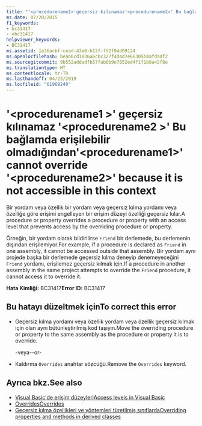 ```yaml
---
title: "'<procedurename1>'geçersiz kılınamaz'<procedurename2>' Bu bağlamda erişilebilir olmadığından"
ms.date: 07/20/2015
f1_keywords:
- bc31417
- vbc31417
helpviewer_keywords:
- BC31417
ms.assetid: 1a36acbf-cead-43a0-b12f-f52f94d09124
ms.openlocfilehash: beab6cd1836a6cbc327f4d4d7e66305b4afdadf2
ms.sourcegitcommit: 9b552addadfb57fab0b9e7852ed4f1f1b8a42f8e
ms.translationtype: HT
ms.contentlocale: tr-TR
ms.lasthandoff: 04/23/2019
ms.locfileid: "61969240"
---
```

# <a name="procedurename1-cannot-override-procedurename2-because-it-is-not-accessible-in-this-context"></a><span data-ttu-id="a4fca-102">'\<procedurename1 >' geçersiz kılınamaz '\<procedurename2 >' Bu bağlamda erişilebilir olmadığından</span><span class="sxs-lookup"><span data-stu-id="a4fca-102">'\<procedurename1>' cannot override '\<procedurename2>' because it is not accessible in this context</span></span>
<span data-ttu-id="a4fca-103">Bir yordam veya özellik bir yordam veya geçersiz kılma yordamı veya özelliğe göre erişimi engelleyen bir erişim düzeyi özelliği geçersiz kılar.</span><span class="sxs-lookup"><span data-stu-id="a4fca-103">A procedure or property overrides a procedure or property with an access level that prevents access by the overriding procedure or property.</span></span>  
  
 <span data-ttu-id="a4fca-104">Örneğin, bir yordam olarak bildirilirse `Friend` bir derlemede, bu derlemenin dışından erişilemiyor.</span><span class="sxs-lookup"><span data-stu-id="a4fca-104">For example, if a procedure is declared as `Friend` in one assembly, it cannot be accessed outside that assembly.</span></span> <span data-ttu-id="a4fca-105">Bir yordam aynı projede başka bir derlemede geçersiz kılma deneyip denemeyeceğini `Friend` yordamı, erişilemez geçersiz kılmak için.</span><span class="sxs-lookup"><span data-stu-id="a4fca-105">If a procedure in another assembly in the same project attempts to override the `Friend` procedure, it cannot access it to override it.</span></span>  
  
 <span data-ttu-id="a4fca-106">**Hata Kimliği:** BC31417</span><span class="sxs-lookup"><span data-stu-id="a4fca-106">**Error ID:** BC31417</span></span>  
  
## <a name="to-correct-this-error"></a><span data-ttu-id="a4fca-107">Bu hatayı düzeltmek için</span><span class="sxs-lookup"><span data-stu-id="a4fca-107">To correct this error</span></span>  
  
- <span data-ttu-id="a4fca-108">Geçersiz kılma yordamı veya özellik yordam veya özellik geçersiz kılmak için olan aynı bütünleştirilmiş kod taşıyın.</span><span class="sxs-lookup"><span data-stu-id="a4fca-108">Move the overriding procedure or property to the same assembly as the procedure or property it is to override.</span></span>  
  
     <span data-ttu-id="a4fca-109">-veya-</span><span class="sxs-lookup"><span data-stu-id="a4fca-109">-or-</span></span>  
  
- <span data-ttu-id="a4fca-110">Kaldırma `Overrides` anahtar sözcüğü.</span><span class="sxs-lookup"><span data-stu-id="a4fca-110">Remove the `Overrides` keyword.</span></span>  
  
## <a name="see-also"></a><span data-ttu-id="a4fca-111">Ayrıca bkz.</span><span class="sxs-lookup"><span data-stu-id="a4fca-111">See also</span></span>

- [<span data-ttu-id="a4fca-112">Visual Basic'de erişim düzeyleri</span><span class="sxs-lookup"><span data-stu-id="a4fca-112">Access levels in Visual Basic</span></span>](../../visual-basic/programming-guide/language-features/declared-elements/access-levels.md)
- [<span data-ttu-id="a4fca-113">Overrides</span><span class="sxs-lookup"><span data-stu-id="a4fca-113">Overrides</span></span>](../../visual-basic/language-reference/modifiers/overrides.md)
- [<span data-ttu-id="a4fca-114">Geçersiz kılma özellikleri ve yöntemleri türetilmiş sınıflarda</span><span class="sxs-lookup"><span data-stu-id="a4fca-114">Overriding properties and methods in derived classes</span></span>](~/docs/visual-basic/programming-guide/language-features/objects-and-classes/inheritance-basics.md#overriding-properties-and-methods-in-derived-classes)
